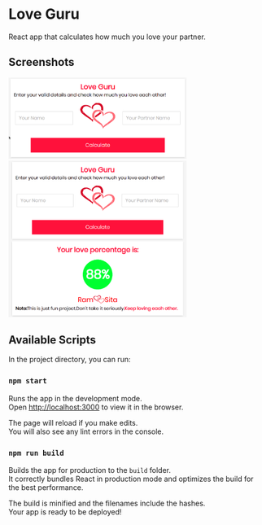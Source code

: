 # Love Guru

React app that calculates how much you love your partner.

## Screenshots

<img src="./src/assets/first.png" alt="screenshot" width="350">
<br>
<img src="./src/assets/second.png" alt="screenshot" width="350">

## Available Scripts

In the project directory, you can run:

### `npm start`

Runs the app in the development mode.\
Open [http://localhost:3000](http://localhost:3000) to view it in the browser.

The page will reload if you make edits.\
You will also see any lint errors in the console.

### `npm run build`

Builds the app for production to the `build` folder.\
It correctly bundles React in production mode and optimizes the build for the best performance.

The build is minified and the filenames include the hashes.\
Your app is ready to be deployed!

